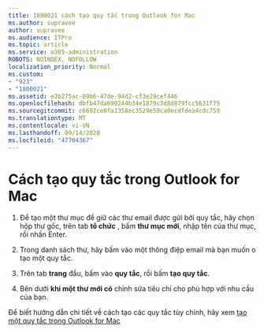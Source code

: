 ```yaml
---
title: 1800021 cách tạo quy tắc trong Outlook for Mac
ms.author: supravee
author: supravee
ms.audience: ITPro
ms.topic: article
ms.service: o365-administration
ROBOTS: NOINDEX, NOFOLLOW
localization_priority: Normal
ms.custom:
- "923"
- "1800021"
ms.assetid: e3b275ac-09b6-47de-94d2-cf3e29cef446
ms.openlocfilehash: dbfb47da690244b34e1879c3d8d879fcc5631f75
ms.sourcegitcommit: c6692ce0fa1358ec3529e59ca0ecdfdea4cdc759
ms.translationtype: MT
ms.contentlocale: vi-VN
ms.lasthandoff: 09/14/2020
ms.locfileid: "47704367"
---
```

# <a name="how-to-create-a-rule-in-outlook-for-mac"></a>Cách tạo quy tắc trong Outlook for Mac

1. Để tạo một thư mục để giữ các thư email được gửi bởi quy tắc, hãy chọn hộp thư gốc, trên tab **tổ chức** , bấm **thư mục mới**, nhập tên của thư mục, rồi nhấn Enter.

2. Trong danh sách thư, hãy bấm vào một thông điệp email mà bạn muốn o tạo một quy tắc.

3. Trên tab **trang** đầu, bấm vào **quy tắc**, rồi bấm **tạo quy tắc**.

4. Bên dưới **khi một thư mới có** chỉnh sửa tiêu chí cho phù hợp với nhu cầu của bạn. 

Để biết hướng dẫn chi tiết về cách tạo các quy tắc tùy chỉnh, hãy xem [tạo một quy tắc trong Outlook for Mac](https://aka.ms/AA1uy0v)
  